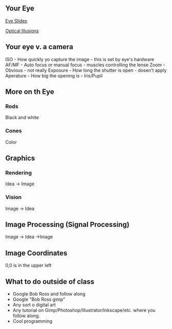 ## Your Eye

[Eye Slides](The_Eye.pptx)

[Optical Illusions](Some_Optical_Illusions.pptx)

## Your eye v. a camera

ISO - How quickly yo capture the image - this is set by eye's hardware
AF/MF - Auto focus or manual focus - muscles controlling the lense
Zoom - Obvious - not really
Exposure - How long the shutter is open - dosen't apply
Aperature - How big the opening is - Iris/Pupil

## More on th Eye

### Rods

Black and white



### Cones

Color

## Graphics

### Rendering

Idea -> Image

### Vision

Image -> Idea

## Image Processing (Signal Processing)

Image -> Idea ->Image

## Image Coordinates

0,0 is in the upper left

## What to do outside of class

- Google Bob Ross and follow along
- Google "Bob Ross gimp"
- Any sort o digital art
- Any tutorial on Gimp/Photoshop/Illustrator/Inkscape/etc. where you follow along.
- Cool programming

